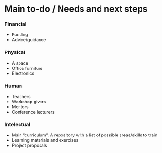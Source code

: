 Main to-do / Needs and next steps
=============================

### Financial
- Funding
- Advice/guidance

### Physical
- A space
- Office furniture
- Electronics

### Human
- Teachers
- Workshop givers
- Mentors
- Conference lecturers

### Intelectual
- Main “curriculum”. A repository with a list of possible areas/skills to train
- Learning materials and exercises
- Project proposals